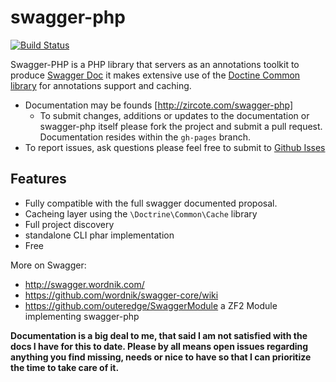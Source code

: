 swagger-php
============

[![Build Status](https://secure.travis-ci.org/zircote/swagger-php.png)](http://travis-ci.org/zircote/swagger-php)

Swagger-PHP is a PHP library that servers as an annotations toolkit to produce [Swagger Doc](http://swagger.wordnik.com)
it makes extensive use of the [Doctine Common library](http://www.doctrine-project.org/projects/common.html) for
annotations support and caching.

 - Documentation may be founds [http://zircote.com/swagger-php]
    - To submit changes, additions or updates to the documentation or swagger-php itself please fork the project and
    submit a pull request. Documentation resides within the `gh-pages` branch.
 - To report issues, ask questions please feel free to submit to [Github Isses](https://github.com/zircote/swagger-php/issues)

Features
-------------------
 - Fully compatible with the full swagger documented proposal.
 - Cacheing layer using the `\Doctrine\Common\Cache` library
 - Full project discovery
 - standalone CLI phar implementation
 - Free

 More on Swagger:
  * http://swagger.wordnik.com/
  * https://github.com/wordnik/swagger-core/wiki
  * https://github.com/outeredge/SwaggerModule a ZF2 Module implementing swagger-php



**Documentation is a big deal to me, that said I am not satisfied with the docs I have for this to date. Please by all means
open issues regarding anything you find missing, needs or nice to have so that I can prioritize the time to take care of it.**
